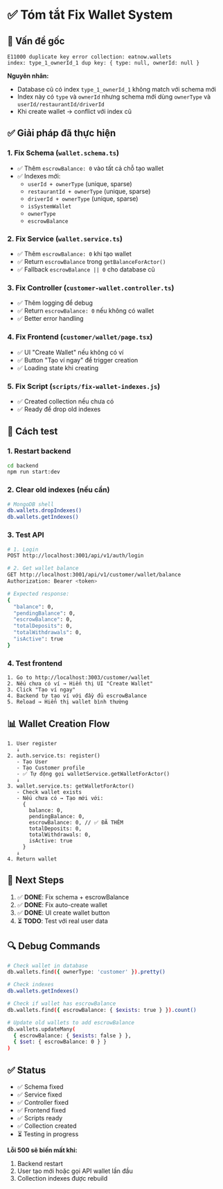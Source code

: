 # ✅ Tóm tắt Fix Wallet System

## 🐛 Vấn đề gốc

```
E11000 duplicate key error collection: eatnow.wallets 
index: type_1_ownerId_1 dup key: { type: null, ownerId: null }
```

**Nguyên nhân:**
- Database cũ có index `type_1_ownerId_1` không match với schema mới
- Index này có `type` và `ownerId` nhưng schema mới dùng `ownerType` và `userId/restaurantId/driverId`
- Khi create wallet → conflict với index cũ

## ✅ Giải pháp đã thực hiện

### 1. **Fix Schema** (`wallet.schema.ts`)
- ✅ Thêm `escrowBalance: 0` vào tất cả chỗ tạo wallet
- ✅ Indexes mới:
  - `userId + ownerType` (unique, sparse)
  - `restaurantId + ownerType` (unique, sparse)
  - `driverId + ownerType` (unique, sparse)
  - `isSystemWallet`
  - `ownerType`
  - `escrowBalance`

### 2. **Fix Service** (`wallet.service.ts`)
- ✅ Thêm `escrowBalance: 0` khi tạo wallet
- ✅ Return `escrowBalance` trong `getBalanceForActor()`
- ✅ Fallback `escrowBalance || 0` cho database cũ

### 3. **Fix Controller** (`customer-wallet.controller.ts`)
- ✅ Thêm logging để debug
- ✅ Return `escrowBalance: 0` nếu không có wallet
- ✅ Better error handling

### 4. **Fix Frontend** (`customer/wallet/page.tsx`)
- ✅ UI "Create Wallet" nếu không có ví
- ✅ Button "Tạo ví ngay" để trigger creation
- ✅ Loading state khi creating

### 5. **Fix Script** (`scripts/fix-wallet-indexes.js`)
- ✅ Created collection nếu chưa có
- ✅ Ready để drop old indexes

## 🔧 Cách test

### 1. **Restart backend**
```bash
cd backend
npm run start:dev
```

### 2. **Clear old indexes** (nếu cần)
```bash
# MongoDB shell
db.wallets.dropIndexes()
db.wallets.getIndexes()
```

### 3. **Test API**
```bash
# 1. Login
POST http://localhost:3001/api/v1/auth/login

# 2. Get wallet balance
GET http://localhost:3001/api/v1/customer/wallet/balance
Authorization: Bearer <token>

# Expected response:
{
  "balance": 0,
  "pendingBalance": 0,
  "escrowBalance": 0,
  "totalDeposits": 0,
  "totalWithdrawals": 0,
  "isActive": true
}
```

### 4. **Test frontend**
```
1. Go to http://localhost:3003/customer/wallet
2. Nếu chưa có ví → Hiển thị UI "Create Wallet"
3. Click "Tạo ví ngay"
4. Backend tự tạo ví với đầy đủ escrowBalance
5. Reload → Hiển thị wallet bình thường
```

## 📊 Wallet Creation Flow

```
1. User register
   ↓
2. auth.service.ts: register()
   - Tạo User
   - Tạo Customer profile
   - ✅ Tự động gọi walletService.getWalletForActor()
   ↓
3. wallet.service.ts: getWalletForActor()
   - Check wallet exists
   - Nếu chưa có → Tạo mới với:
     {
       balance: 0,
       pendingBalance: 0,
       escrowBalance: 0, // ✅ ĐÃ THÊM
       totalDeposits: 0,
       totalWithdrawals: 0,
       isActive: true
     }
   ↓
4. Return wallet
```

## 🎯 Next Steps

1. ✅ **DONE**: Fix schema + escrowBalance
2. ✅ **DONE**: Fix auto-create wallet
3. ✅ **DONE**: UI create wallet button
4. ⏳ **TODO**: Test với real user data

## 🔍 Debug Commands

```bash
# Check wallet in database
db.wallets.find({ ownerType: 'customer' }).pretty()

# Check indexes
db.wallets.getIndexes()

# Check if wallet has escrowBalance
db.wallets.find({ escrowBalance: { $exists: true } }).count()

# Update old wallets to add escrowBalance
db.wallets.updateMany(
  { escrowBalance: { $exists: false } },
  { $set: { escrowBalance: 0 } }
)
```

## ✅ Status

- ✅ Schema fixed
- ✅ Service fixed
- ✅ Controller fixed
- ✅ Frontend fixed
- ✅ Scripts ready
- ✅ Collection created
- ⏳ Testing in progress

**Lỗi 500 sẽ biến mất khi:**
1. Backend restart
2. User tạo mới hoặc gọi API wallet lần đầu
3. Collection indexes được rebuild

